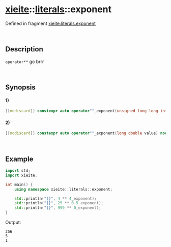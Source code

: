 # [xieite](../../xieite.md)\:\:[literals](../../literals.md)\:\:exponent
Defined in fragment [xieite:literals.exponent](../../../src/literals/exponent.cpp)

&nbsp;

## Description
`operator**` go brrr

&nbsp;

## Synopsis
#### 1)
```cpp
[[nodiscard]] constexpr auto operator""_exponent(unsigned long long int value) noexcept;
```
#### 2)
```cpp
[[nodiscard]] constexpr auto operator""_exponent(long double value) noexcept;
```

&nbsp;

## Example
```cpp
import std;
import xieite;

int main() {
    using namespace xieite::literals::exponent;

    std::println("{}", 4 ** 4_exponent);
    std::println("{}", 25 ** 0.5_exponent);
    std::println("{}", 999 ** 0_exponent);
}
```
Output:
```
256
5
1
```
